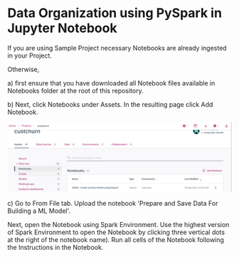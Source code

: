 # Data Organization using PySpark in Jupyter Notebook

If you are using Sample Project necessary Notebooks are already ingested in your Project.

Otherwise, 

a) first ensure that you have downloaded all Notebook files available in Notebooks folder at the root of this repository.

b) Next, click Notebooks under Assets. In the resulting page click Add Notebook. 

![](images/cp4daddNotebook.png)

c) Go to From File tab. Upload the notebook 'Prepare and Save Data For Building a ML Model'.

Next, open the Notebook using Spark Environment. Use the highest version of Spark Environment to open the Notebook by clicking three vertical dots at the right of the notebook name). Run all cells of the Notebook following the Instructions in the Notebook.
